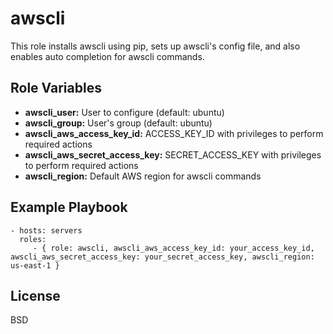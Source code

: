 awscli
======

This role installs awscli using pip, sets up awscli's config file, and also enables auto completion for awscli commands.

Role Variables
--------------

* **awscli_user:** User to configure (default: ubuntu)
* **awscli_group:** User's group (default: ubuntu)
* **awscli_aws_access_key_id:** ACCESS_KEY_ID with privileges to perform required actions
* **awscli_aws_secret_access_key:** SECRET_ACCESS_KEY with privileges to perform required actions
* **awscli_region:** Default AWS region for awscli commands

Example Playbook
----------------

    - hosts: servers
      roles:
         - { role: awscli, awscli_aws_access_key_id: your_access_key_id, awscli_aws_secret_access_key: your_secret_access_key, awscli_region: us-east-1 }

License
-------

BSD